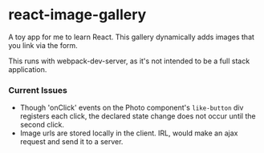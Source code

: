 # react-image-gallery

A toy app for me to learn React. This gallery dynamically adds images that you link 
via the form. 

This runs with webpack-dev-server, as it's not intended to be a full stack application.

### Current Issues

- Though 'onClick' events on the Photo component's `like-button` div registers
each click, the declared state change does not occur until
the second click. 
- Image urls are stored locally in the client. IRL, would 
make an ajax request and send it to a server.   